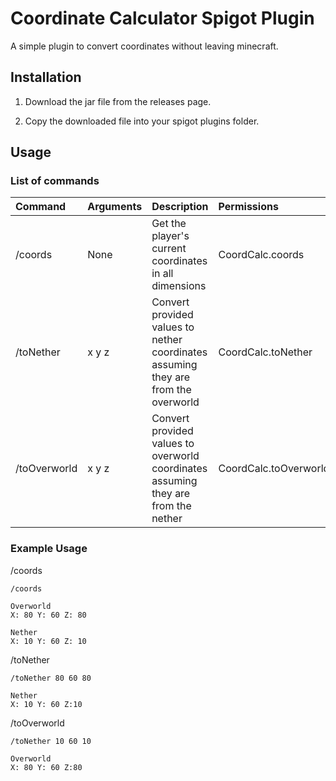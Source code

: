 # Coordinate Calculator Spigot Plugin

A simple plugin to convert coordinates without leaving minecraft.

## Installation

1. Download the jar file from the releases page.

2. Copy the downloaded file into your spigot plugins folder.

## Usage

### List of commands

| Command | Arguments| Description | Permissions |
|:------ | :--- |:----------| :---- |
| /coords | None| Get the player's current coordinates in all dimensions| CoordCalc.coords|
| /toNether | x y z| Convert provided values to nether coordinates assuming they are from the overworld| CoordCalc.toNether|
| /toOverworld | x y z| Convert provided values to overworld coordinates assuming they are from the nether| CoordCalc.toOverworld|

### Example Usage

/coords

```
/coords
```

```
Overworld
X: 80 Y: 60 Z: 80

Nether
X: 10 Y: 60 Z: 10 
```

/toNether

```
/toNether 80 60 80
```

```
Nether
X: 10 Y: 60 Z:10
```

/toOverworld

```
/toNether 10 60 10
```

```
Overworld
X: 80 Y: 60 Z:80
```

